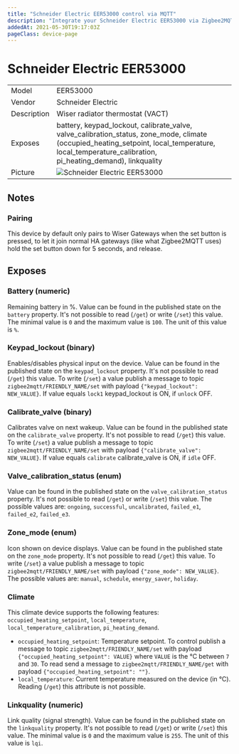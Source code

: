 ```yaml
---
title: "Schneider Electric EER53000 control via MQTT"
description: "Integrate your Schneider Electric EER53000 via Zigbee2MQTT with whatever smart home infrastructure you are using without the vendors bridge or gateway."
addedAt: 2021-05-30T19:17:03Z
pageClass: device-page
---
```


<!-- !!!! -->
<!-- ATTENTION: This file is auto-generated through docgen! -->
<!-- You can only edit the "## Notes"-Section. -->
<!-- !!!! -->

# Schneider Electric EER53000

|     |     |
|-----|-----|
| Model | EER53000  |
| Vendor  | Schneider Electric  |
| Description | Wiser radiator thermostat (VACT) |
| Exposes | battery, keypad_lockout, calibrate_valve, valve_calibration_status, zone_mode, climate (occupied_heating_setpoint, local_temperature, local_temperature_calibration, pi_heating_demand), linkquality |
| Picture | ![Schneider Electric EER53000](https://psi-4ward.github.io/zigbee2mqtt.io/images/devices/EER53000.jpg) |


## Notes


### Pairing
This device by default only pairs to Wiser Gateways when the set button is pressed, to let it join normal HA gateways (like what Zigbee2MQTT uses) hold the set button down for 5 seconds, and release.



## Exposes

### Battery (numeric)
Remaining battery in %.
Value can be found in the published state on the `battery` property.
It's not possible to read (`/get`) or write (`/set`) this value.
The minimal value is `0` and the maximum value is `100`.
The unit of this value is `%`.

### Keypad_lockout (binary)
Enables/disables physical input on the device.
Value can be found in the published state on the `keypad_lockout` property.
It's not possible to read (`/get`) this value.
To write (`/set`) a value publish a message to topic `zigbee2mqtt/FRIENDLY_NAME/set` with payload `{"keypad_lockout": NEW_VALUE}`.
If value equals `lock1` keypad_lockout is ON, if `unlock` OFF.

### Calibrate_valve (binary)
Calibrates valve on next wakeup.
Value can be found in the published state on the `calibrate_valve` property.
It's not possible to read (`/get`) this value.
To write (`/set`) a value publish a message to topic `zigbee2mqtt/FRIENDLY_NAME/set` with payload `{"calibrate_valve": NEW_VALUE}`.
If value equals `calibrate` calibrate_valve is ON, if `idle` OFF.

### Valve_calibration_status (enum)
Value can be found in the published state on the `valve_calibration_status` property.
It's not possible to read (`/get`) or write (`/set`) this value.
The possible values are: `ongoing`, `successful`, `uncalibrated`, `failed_e1`, `failed_e2`, `failed_e3`.

### Zone_mode (enum)
Icon shown on device displays.
Value can be found in the published state on the `zone_mode` property.
It's not possible to read (`/get`) this value.
To write (`/set`) a value publish a message to topic `zigbee2mqtt/FRIENDLY_NAME/set` with payload `{"zone_mode": NEW_VALUE}`.
The possible values are: `manual`, `schedule`, `energy_saver`, `holiday`.

### Climate 
This climate device supports the following features: `occupied_heating_setpoint`, `local_temperature`, `local_temperature_calibration`, `pi_heating_demand`.
- `occupied_heating_setpoint`: Temperature setpoint. To control publish a message to topic `zigbee2mqtt/FRIENDLY_NAME/set` with payload `{"occupied_heating_setpoint": VALUE}` where `VALUE` is the °C between `7` and `30`. To read send a message to `zigbee2mqtt/FRIENDLY_NAME/get` with payload `{"occupied_heating_setpoint": ""}`.
- `local_temperature`: Current temperature measured on the device (in °C). Reading (`/get`) this attribute is not possible.

### Linkquality (numeric)
Link quality (signal strength).
Value can be found in the published state on the `linkquality` property.
It's not possible to read (`/get`) or write (`/set`) this value.
The minimal value is `0` and the maximum value is `255`.
The unit of this value is `lqi`.

